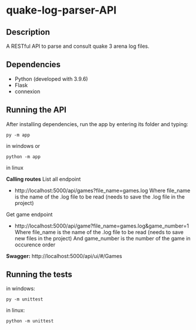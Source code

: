# quake-log-parser-API

## Description
A RESTful API to parse and consult quake 3 arena log files.

## Dependencies
- Python (developed with 3.9.6)
- Flask
- connexion

## Running the API
After installing dependencies, run the app by entering its folder and typing:
```
py -m app
```
in windows or
```
python -m app
```
in linux

**Calling routes**
List all endpoint 
- http://localhost:5000/api/games?file_name=games.log
Where file_name is the name of the .log file to be read (needs to save the .log file in the project)


Get game endpoint 
- http://localhost:5000/api/game?file_name=games.log&game_number=1
Where file_name is the name of the .log file to be read (needs to save new files in the project)
And game_number is the number of the game in occurence order

**Swagger:** http://localhost:5000/api/ui/#/Games

## Running the tests
in windows:
```
py -m unittest
```
in linux:
```
python -m unittest
```
